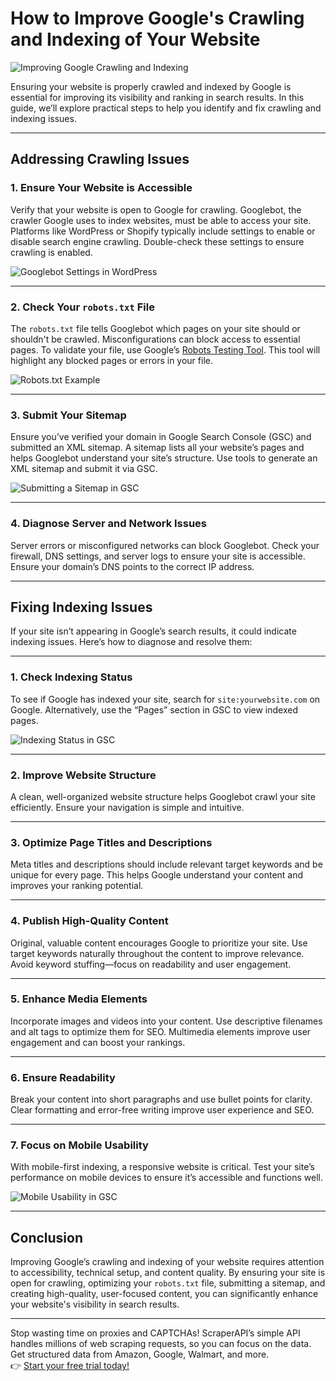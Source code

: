 # How to Improve Google's Crawling and Indexing of Your Website

![Improving Google Crawling and Indexing](https://img.cifnews.com/dev/20221202/4163c20a49bf41d49fcc3e489a77dc6a.png)

Ensuring your website is properly crawled and indexed by Google is essential for improving its visibility and ranking in search results. In this guide, we’ll explore practical steps to help you identify and fix crawling and indexing issues.

---

## Addressing Crawling Issues

### 1. Ensure Your Website is Accessible
Verify that your website is open to Google for crawling. Googlebot, the crawler Google uses to index websites, must be able to access your site. Platforms like WordPress or Shopify typically include settings to enable or disable search engine crawling. Double-check these settings to ensure crawling is enabled.

![Googlebot Settings in WordPress](https://img.cifnews.com/dev/20221210/2367e596efff45f68fe6eed575a5864b.png)

---

### 2. Check Your `robots.txt` File
The `robots.txt` file tells Googlebot which pages on your site should or shouldn't be crawled. Misconfigurations can block access to essential pages. To validate your file, use Google’s [Robots Testing Tool](https://google.com/webmasters/tools/robots-testing-tool). This tool will highlight any blocked pages or errors in your file.

![Robots.txt Example](https://img.cifnews.com/dev/20221210/e5be2d1926824597af007d23a5b3f532.png)

---

### 3. Submit Your Sitemap
Ensure you’ve verified your domain in Google Search Console (GSC) and submitted an XML sitemap. A sitemap lists all your website’s pages and helps Googlebot understand your site’s structure. Use tools to generate an XML sitemap and submit it via GSC.

![Submitting a Sitemap in GSC](https://img.cifnews.com/dev/20221210/33182e605e7442139764de2e5c0f5ee5.png)

---

### 4. Diagnose Server and Network Issues
Server errors or misconfigured networks can block Googlebot. Check your firewall, DNS settings, and server logs to ensure your site is accessible. Ensure your domain’s DNS points to the correct IP address.

---

## Fixing Indexing Issues

If your site isn’t appearing in Google’s search results, it could indicate indexing issues. Here’s how to diagnose and resolve them:

---

### 1. Check Indexing Status
To see if Google has indexed your site, search for `site:yourwebsite.com` on Google. Alternatively, use the “Pages” section in GSC to view indexed pages.

![Indexing Status in GSC](https://img.cifnews.com/dev/20221210/0b5c218c57bf48c594bf0597900aa440.png)

---

### 2. Improve Website Structure
A clean, well-organized website structure helps Googlebot crawl your site efficiently. Ensure your navigation is simple and intuitive.

---

### 3. Optimize Page Titles and Descriptions
Meta titles and descriptions should include relevant target keywords and be unique for every page. This helps Google understand your content and improves your ranking potential.

---

### 4. Publish High-Quality Content
Original, valuable content encourages Google to prioritize your site. Use target keywords naturally throughout the content to improve relevance. Avoid keyword stuffing—focus on readability and user engagement.

---

### 5. Enhance Media Elements
Incorporate images and videos into your content. Use descriptive filenames and alt tags to optimize them for SEO. Multimedia elements improve user engagement and can boost your rankings.

---

### 6. Ensure Readability
Break your content into short paragraphs and use bullet points for clarity. Clear formatting and error-free writing improve user experience and SEO.

---

### 7. Focus on Mobile Usability
With mobile-first indexing, a responsive website is critical. Test your site’s performance on mobile devices to ensure it’s accessible and functions well.

![Mobile Usability in GSC](https://img.cifnews.com/dev/20221210/91c5e66cc4d849c0b634dfd9842d1b0b.png)

---

## Conclusion

Improving Google’s crawling and indexing of your website requires attention to accessibility, technical setup, and content quality. By ensuring your site is open for crawling, optimizing your `robots.txt` file, submitting a sitemap, and creating high-quality, user-focused content, you can significantly enhance your website's visibility in search results.

---

Stop wasting time on proxies and CAPTCHAs! ScraperAPI’s simple API handles millions of web scraping requests, so you can focus on the data. Get structured data from Amazon, Google, Walmart, and more.  
👉 [Start your free trial today!](https://bit.ly/Scraperapi)
